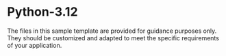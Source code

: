 # Python-3.12
The files in this sample template are provided for guidance purposes only. They should be customized and adapted to meet the specific requirements of your application.

